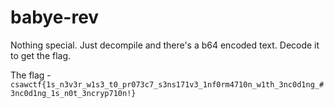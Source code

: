 # babye-rev

Nothing special. Just decompile and there's a b64 encoded text. Decode it to get the flag.

The flag - `csawctf{1s_n3v3r_w1s3_t0_pr073c7_s3ns171v3_1nf0rm4710n_w1th_3nc0d1ng_#3nc0d1ng_1s_n0t_3ncryp710n!}`
